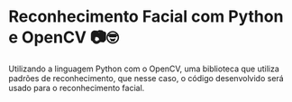 # Reconhecimento Facial com Python e OpenCV 📷🤓
Utilizando a linguagem Python com o OpenCV, uma biblioteca que utiliza padrões de reconhecimento, que nesse caso, o código desenvolvido será usado para o reconhecimento facial. 
